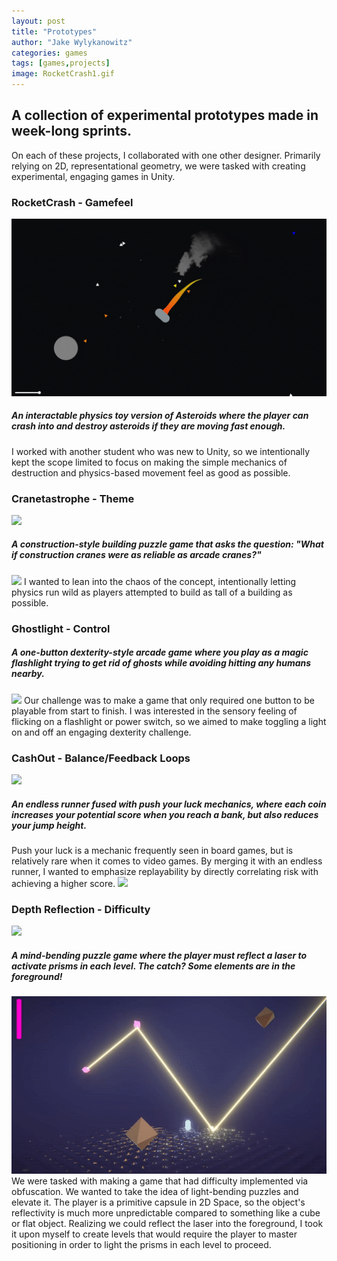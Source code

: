 ```yaml
---
layout: post
title: "Prototypes"
author: "Jake Wylykanowitz"
categories: games
tags: [games,projects]
image: RocketCrash1.gif
---
```


## A collection of experimental prototypes made in week-long sprints.
On each of these projects, I collaborated with one other designer. Primarily relying on 2D, representational geometry, we were tasked with creating experimental, engaging games in Unity.
### RocketCrash - Gamefeel
![](/assets/img/RocketCrash2.gif)
##### An interactable physics toy version of Asteroids where the player can crash into and destroy asteroids if they are moving fast enough.
I worked with another student who was new to Unity, so we intentionally kept the scope limited to focus on making the simple mechanics of destruction and physics-based movement feel as good as possible.
### Cranetastrophe - Theme
![](/assets/img/Cranetastrophe2.gif)
##### A construction-style building puzzle game that asks the question: "What if construction cranes were as reliable as arcade cranes?"
![](/assets/img/Cranetastrophe1.gif)
I wanted to lean into the chaos of the concept, intentionally letting physics run wild as players attempted to build as tall of a building as possible.
### Ghostlight - Control
##### A one-button dexterity-style arcade game where you play as a magic flashlight trying to get rid of ghosts while avoiding hitting any humans nearby. 
![](/assets/img/Ghostlight2.gif)
Our challenge was to make a game that only required one button to be playable from start to finish. I was interested in the sensory feeling of flicking on a flashlight or power switch, so we aimed to make toggling a light on and off an engaging dexterity challenge.
### CashOut - Balance/Feedback Loops
![](/assets/img/CashOut1.gif)
##### An endless runner fused with push your luck mechanics, where each coin increases your potential score when you reach a bank, but also reduces your jump height.
Push your luck is a mechanic frequently seen in board games, but is relatively rare when it comes to video games. By merging it with an endless runner, I wanted to emphasize replayability by directly correlating risk with achieving a higher score.
![](/assets/img/CashOut2.gif)
### Depth Reflection - Difficulty 
![](/assets/img/DepthReflection1.gif)
##### A mind-bending puzzle game where the player must reflect a laser to activate prisms in each level. The catch? Some elements are in the foreground!
![](/assets/img/DepthReflection2.gif)<br>
We were tasked with making a game that had difficulty implemented via obfuscation. We wanted to take the idea of light-bending puzzles and elevate it. The player is a primitive capsule in 2D Space, so the object's reflectivity is much more unpredictable compared to something like a cube or flat object. Realizing we could reflect the laser into the foreground, I took it upon myself to create levels that would require the player to master positioning in order to light the prisms in each level to proceed.
